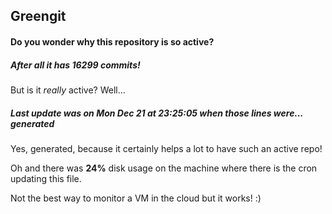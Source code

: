 ## Greengit

#### Do you wonder why this repository is so active?

##### After all it has 16299 commits!

But is it *really* active? Well...

##### Last update was on Mon Dec 21 at 23:25:05 when those lines were... generated

Yes, generated, because it certainly helps a lot to have such an active repo!

Oh and there was **24%** disk usage on the machine
where there is the cron updating this file.

Not the best way to monitor a VM in the cloud but it works! :)
